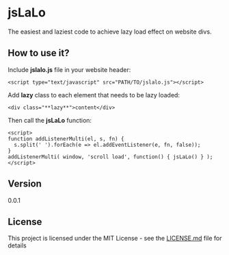 # jsLaLo

The easiest and laziest code to achieve lazy load effect on website divs.

## How to use it?

Include **jslalo.js** file in your website header:
```
<script type="text/javascript" src="PATH/TO/jslalo.js"></script>
````

Add **lazy** class to each element that needs to be lazy loaded:
```
<div class="**lazy**">content</div>
```

Then call the **jsLaLo** function:
```
<script>
function addListenerMulti(el, s, fn) {
  s.split(' ').forEach(e => el.addEventListener(e, fn, false));
}
addListenerMulti( window, 'scroll load', function() { jsLaLo() } );
</script>
```

## Version

0.0.1

## License

This project is licensed under the MIT License - see the [LICENSE.md](LICENSE.md) file for details
